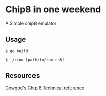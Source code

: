 # Chip8 in one weekend
A Simple chip8 emulator
## Usage
 `$ go build`
 
 `$ ./ciow [path/to/rom.ch8]`
 
## Resources
[Cowgod's Chip 8 Technical reference](http://devernay.free.fr/hacks/chip8/C8TECH10.HTM)
